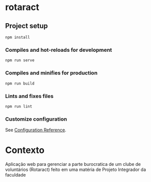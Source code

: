 # rotaract

## Project setup
```
npm install
```

### Compiles and hot-reloads for development
```
npm run serve
```

### Compiles and minifies for production
```
npm run build
```

### Lints and fixes files
```
npm run lint
```

### Customize configuration
See [Configuration Reference](https://cli.vuejs.org/config/).

# Contexto
Aplicação web para gerenciar a parte burocratica de um clube de voluntários (Rotaract) feito em uma matéria de Projeto Integrador da faculdade

